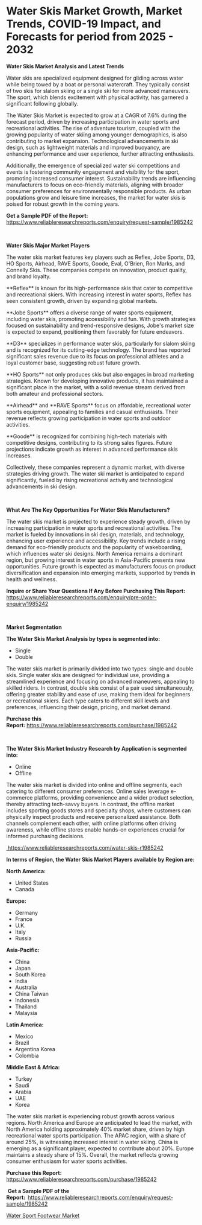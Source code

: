 <p><h1>Water Skis Market Growth, Market Trends, COVID-19 Impact, and Forecasts for period from 2025 - 2032</h1></p><p><strong>Water Skis Market Analysis and Latest Trends</strong></p>
<p><p>Water skis are specialized equipment designed for gliding across water while being towed by a boat or personal watercraft. They typically consist of two skis for slalom skiing or a single ski for more advanced maneuvers. The sport, which blends excitement with physical activity, has garnered a significant following globally.</p><p>The Water Skis Market is expected to grow at a CAGR of 7.6% during the forecast period, driven by increasing participation in water sports and recreational activities. The rise of adventure tourism, coupled with the growing popularity of water skiing among younger demographics, is also contributing to market expansion. Technological advancements in ski design, such as lightweight materials and improved buoyancy, are enhancing performance and user experience, further attracting enthusiasts.</p><p>Additionally, the emergence of specialized water ski competitions and events is fostering community engagement and visibility for the sport, promoting increased consumer interest. Sustainability trends are influencing manufacturers to focus on eco-friendly materials, aligning with broader consumer preferences for environmentally responsible products. As urban populations grow and leisure time increases, the market for water skis is poised for robust growth in the coming years.</p></p>
<p><strong>Get a Sample PDF of the Report:&nbsp;</strong> <a href="https://www.reliableresearchreports.com/enquiry/request-sample/1985242?utm_campaign=2333&utm_medium=2&utm_source=Github&utm_content=ia&utm_term=07022025&utm_id=water-skis">https://www.reliableresearchreports.com/enquiry/request-sample/1985242</a></p>
<p>&nbsp;</p>
<p><strong>Water Skis Major Market Players</strong></p>
<p><p>The water skis market features key players such as Reflex, Jobe Sports, D3, HO Sports, Airhead, RAVE Sports, Goode, Eval, O'Brien, Ron Marks, and Connelly Skis. These companies compete on innovation, product quality, and brand loyalty.</p><p>**Reflex** is known for its high-performance skis that cater to competitive and recreational skiers. With increasing interest in water sports, Reflex has seen consistent growth, driven by expanding global markets.</p><p>**Jobe Sports** offers a diverse range of water sports equipment, including water skis, promoting accessibility and fun. With growth strategies focused on sustainability and trend-responsive designs, Jobe's market size is expected to expand, positioning them favorably for future endeavors.</p><p>**D3** specializes in performance water skis, particularly for slalom skiing and is recognized for its cutting-edge technology. The brand has reported significant sales revenue due to its focus on professional athletes and a loyal customer base, suggesting robust future growth.</p><p>**HO Sports** not only produces skis but also engages in broad marketing strategies. Known for developing innovative products, it has maintained a significant place in the market, with a solid revenue stream derived from both amateur and professional sectors.</p><p>**Airhead** and **RAVE Sports** focus on affordable, recreational water sports equipment, appealing to families and casual enthusiasts. Their revenue reflects growing participation in water sports and outdoor activities.</p><p>**Goode** is recognized for combining high-tech materials with competitive designs, contributing to its strong sales figures. Future projections indicate growth as interest in advanced performance skis increases.</p><p>Collectively, these companies represent a dynamic market, with diverse strategies driving growth. The water ski market is anticipated to expand significantly, fueled by rising recreational activity and technological advancements in ski design.</p></p>
<p>&nbsp;</p>
<p><strong>What Are The Key Opportunities For Water Skis Manufacturers?</strong></p>
<p><p>The water skis market is projected to experience steady growth, driven by increasing participation in water sports and recreational activities. The market is fueled by innovations in ski design, materials, and technology, enhancing user experience and accessibility. Key trends include a rising demand for eco-friendly products and the popularity of wakeboarding, which influences water ski designs. North America remains a dominant region, but growing interest in water sports in Asia-Pacific presents new opportunities. Future growth is expected as manufacturers focus on product diversification and expansion into emerging markets, supported by trends in health and wellness.</p></p>
<p><strong>Inquire or Share Your Questions If Any Before Purchasing This Report:</strong> <a href="https://www.reliableresearchreports.com/enquiry/pre-order-enquiry/1985242?utm_campaign=2333&utm_medium=2&utm_source=Github&utm_content=ia&utm_term=07022025&utm_id=water-skis">https://www.reliableresearchreports.com/enquiry/pre-order-enquiry/1985242</a></p>
<p>&nbsp;</p>
<p><strong>Market Segmentation</strong></p>
<p><strong>The Water Skis Market Analysis by types is segmented into:</strong></p>
<p><ul><li>Single</li><li>Double</li></ul></p>
<p><p>The water skis market is primarily divided into two types: single and double skis. Single water skis are designed for individual use, providing a streamlined experience and focusing on advanced maneuvers, appealing to skilled riders. In contrast, double skis consist of a pair used simultaneously, offering greater stability and ease of use, making them ideal for beginners or recreational skiers. Each type caters to different skill levels and preferences, influencing their design, pricing, and market demand.</p></p>
<p><strong>Purchase this Report:&nbsp;</strong><a href="https://www.reliableresearchreports.com/purchase/1985242?utm_campaign=2333&utm_medium=2&utm_source=Github&utm_content=ia&utm_term=07022025&utm_id=water-skis">https://www.reliableresearchreports.com/purchase/1985242</a></p>
<p>&nbsp;</p>
<p><strong>The Water Skis Market Industry Research by Application is segmented into:</strong></p>
<p><ul><li>Online</li><li>Offline</li></ul></p>
<p><p>The water skis market is divided into online and offline segments, each catering to different consumer preferences. Online sales leverage e-commerce platforms, providing convenience and a wider product selection, thereby attracting tech-savvy buyers. In contrast, the offline market includes sporting goods stores and specialty shops, where customers can physically inspect products and receive personalized assistance. Both channels complement each other, with online platforms often driving awareness, while offline stores enable hands-on experiences crucial for informed purchasing decisions.</p></p>
<p><a href="https://www.reliableresearchreports.com/water-skis-r1985242?utm_campaign=2333&utm_medium=2&utm_source=Github&utm_content=ia&utm_term=07022025&utm_id=water-skis">&nbsp;https://www.reliableresearchreports.com/water-skis-r1985242</a></p>
<p><strong>In terms of Region, the Water Skis Market Players available by Region are:</strong></p>
<p>
    <p> <strong> North America: </strong>
        <ul>
            <li>United States</li>
            <li>Canada</li>
        </ul>
        </p> 
    <p> <strong> Europe: </strong>
        <ul>
            <li>Germany</li>
            <li>France</li>
            <li>U.K.</li>
            <li>Italy</li>
            <li>Russia</li>
        </ul>
        </p> 
    <p> <strong> Asia-Pacific: </strong>
        <ul>
            <li>China</li>
            <li>Japan</li>
            <li>South Korea</li>
            <li>India</li>
            <li>Australia</li>
            <li>China Taiwan</li>
            <li>Indonesia</li>
            <li>Thailand</li>
            <li>Malaysia</li>
        </ul>
        </p> 
    <p> <strong> Latin America: </strong>
        <ul>
            <li>Mexico</li>
            <li>Brazil</li>
            <li>Argentina Korea</li>
            <li>Colombia</li>
        </ul>
        </p> 
    <p> <strong> Middle East & Africa: </strong>
        <ul>
            <li>Turkey</li>
            <li>Saudi</li>
            <li>Arabia</li>
            <li>UAE</li>
            <li>Korea</li>
        </ul>
    </p>
    </p>
<p><p>The water skis market is experiencing robust growth across various regions. North America and Europe are anticipated to lead the market, with North America holding approximately 40% market share, driven by high recreational water sports participation. The APAC region, with a share of around 25%, is witnessing increased interest in water skiing. China is emerging as a significant player, expected to contribute about 20%. Europe maintains a steady share of 15%. Overall, the market reflects growing consumer enthusiasm for water sports activities.</p></p>
<p><strong>Purchase this Report: </strong><a href="https://www.reliableresearchreports.com/purchase/1985242?utm_campaign=2333&utm_medium=2&utm_source=Github&utm_content=ia&utm_term=07022025&utm_id=water-skis">https://www.reliableresearchreports.com/purchase/1985242</a></p>
<p>&nbsp;<strong>Get a Sample PDF of the Report:&nbsp;&nbsp;</strong><a href="https://www.reliableresearchreports.com/enquiry/request-sample/1985242?utm_campaign=2333&utm_medium=2&utm_source=Github&utm_content=ia&utm_term=07022025&utm_id=water-skis">https://www.reliableresearchreports.com/enquiry/request-sample/1985242</a></p>
<p><strong></strong></p>
<p><p><a href="https://github.com/yankimber90yankim/Market-Research-Report-List-1/blob/main/water-sport-footwear-market.md?utm_campaign=2333&utm_medium=2&utm_source=Github&utm_content=ia&utm_term=07022025&utm_id=water-skis">Water Sport Footwear Market</a></p></p>